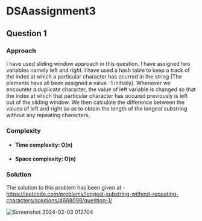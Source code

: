 # DSAassignment3


## Question 1


### Approach
<!-- Describe your approach to solving the problem. -->
I have used sliding window approach in this question. I have assigned two variables namely left and right. I have used a hash table to keep a track of the index at which a particular character has ocurred in the string (The elements have all been assigned a value -1 initially). Whenever we encounter a duplicate character, the value of left variable is changed so that the index at which that particular character has occured previously is left out of the sliding window. We then calculate the difference between the values of left and right so as to obtain the length of the longest substring without any repeating characters.

### Complexity
- #### Time complexity: O(n)

- #### Space complexity: O(n)


### Solution
The solution to this problem has been given at - https://leetcode.com/problems/longest-substring-without-repeating-characters/solutions/4668098/question-1/

![Screenshot 2024-02-03 012704](https://github.com/RaashiK16/DSAassignment3/assets/126188705/08692ce7-4a6f-4908-a71e-b3c55c7bcaac)
